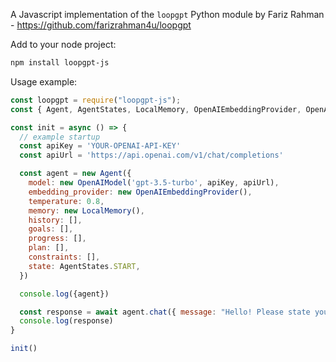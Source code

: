 A Javascript implementation of the `loopgpt` Python module by Fariz Rahman - https://github.com/farizrahman4u/loopgpt

Add to your node project:
```bash
npm install loopgpt-js
```

Usage example:
```js
const loopgpt = require("loopgpt-js");
const { Agent, AgentStates, LocalMemory, OpenAIEmbeddingProvider, OpenAIModel } = loopgpt;

const init = async () => {
  // example startup
  const apiKey = 'YOUR-OPENAI-API-KEY'
  const apiUrl = 'https://api.openai.com/v1/chat/completions'

  const agent = new Agent({
    model: new OpenAIModel('gpt-3.5-turbo', apiKey, apiUrl),
    embedding_provider: new OpenAIEmbeddingProvider(),
    temperature: 0.8,
    memory: new LocalMemory(),
    history: [],
    goals: [],
    progress: [],
    plan: [],
    constraints: [],
    state: AgentStates.START,
  })

  console.log({agent})

  const response = await agent.chat({ message: "Hello! Please state your capabilites and provide the output in markdown." })
  console.log(response)
}

init()
```
